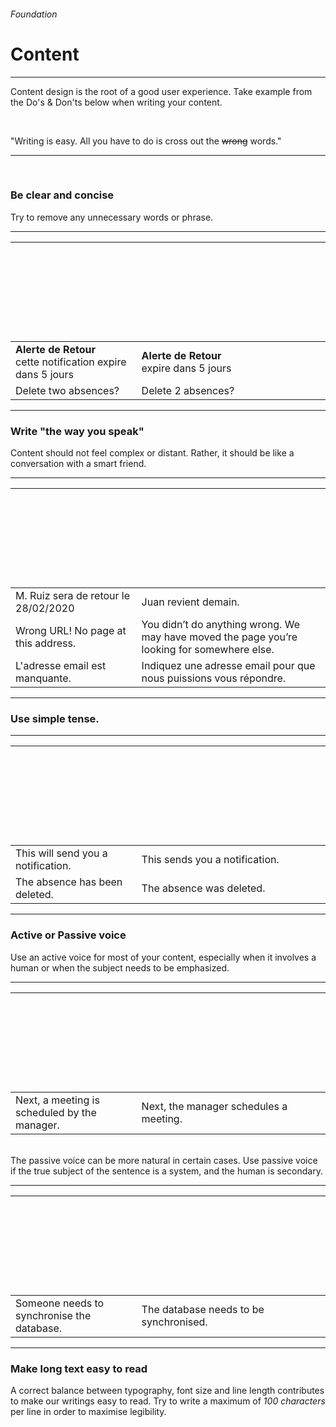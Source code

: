 <h6 class="is-uppercase is-dimmed has-text-weight-medium is-size-6 is-size-7-mobile">Foundation</h6>
<h1 class="title is-size-2-mobile">Content</h1>
<hr class="is-visible is-size-3">
<p class="is-size-4 has-text-dark is-size-5-mobile">
    <span class="has-text-weight-semibold">Content</span> design is the root of a good user experience. Take example from the Do's & Don'ts below when writing your content.
</p>
<br>
<p class="is-size-4 has-text-dark is-italic is-size-5-mobile">"Writing is easy. All you have to do is cross out the <strike>wrong</strike> words."</p>
<hr class="is-visible is-size-3"><br>

<h3 class="title is-family-primary">Be clear and concise</h3>
Try to remove any unnecessary words or phrase.
<hr class="is-size-7">
<div class="box is-well py-2">
    <table class="table is-fullwidth is-brdered is-marginless">
        <thead>
            <tr>
                <th align width="40%"><svg class="icon is-size-4 has-fill-danger-dark" style="transform: rotate(45deg);"><use xlink:href="media/vds-icons.min.svg#plus-g"></use></svg></th>
                <th align width="60%"><svg class="icon is-size-4 has-fill-success"><use xlink:href="media/vds-icons.min.svg#check-bold-g"></use></svg></th>
            </tr>
        </thead>
        <tbody>
            <tr>
                <td class="is-dimmed"><strong>Alerte de Retour</strong><br>cette notification expire dans 5 jours</td>
                <td><strong>Alerte de Retour</strong><br>expire dans 5 jours</td>
            </tr>
            <tr>
                <td class="is-dimmed">Delete two absences?</td>
                <td>Delete 2 absences?</td>
            </tr>
        </tbody>
    </table>
</div>

<hr class="is-size-2">

<h3 class="title is-family-primary">Write "the way you speak"</h3>
Content should not feel complex or distant. Rather, it should be like a conversation with a smart friend.
<hr class="is-size-7">
<div class="box is-well py-2">
    <table class="table is-fullwidth is-marginless">
        <thead>
            <tr>
                <th align width="40%"><svg class="icon is-size-4 has-fill-danger-dark" style="transform: rotate(45deg);"><use xlink:href="media/vds-icons.min.svg#plus-g"></use></svg></th>
                <th align width="60%"><svg class="icon is-size-4 has-fill-success"><use xlink:href="media/vds-icons.min.svg#check-bold-g"></use></svg></th>
            </tr>
        </thead>
        <tbody>
            <tr>
                <td class="is-dimmed">M. Ruiz sera de retour le 28/02/2020</td>
                <td>Juan revient demain.</td>
            </tr>
            <tr>
                <td class="is-dimmed">Wrong URL! No page at this address.</td>
                <td>You didn’t do anything wrong. We may have moved the page you’re looking for somewhere else.</td>
            </tr>
            <tr>
                <td class="is-dimmed">L'adresse email est manquante.</td>
                <td>Indiquez une adresse email pour que nous puissions vous répondre.</td>
            </tr>
        </tbody>
    </table>
</div>

<hr class="is-size-2">

<h3 class="title is-family-primary">Use simple tense.</h3>
<hr class="is-size-7">
<div class="box is-well py-2">
    <table class="table is-fullwidth is-marginless">
        <thead>
            <tr>
                <th align width="40%"><svg class="icon is-size-4 has-fill-danger-dark" style="transform: rotate(45deg);"><use xlink:href="media/vds-icons.min.svg#plus-g"></use></svg></th>
                <th align width="60%"><svg class="icon is-size-4 has-fill-success"><use xlink:href="media/vds-icons.min.svg#check-bold-g"></use></svg></th>
            </tr>
        </thead>
        <tbody>
            <tr>
                <td class="is-dimmed">This will send you a notification.</td>
                <td>This sends you a notification.</td>
            </tr>
            <tr>
                <td class="is-dimmed">The absence has been deleted.</td>
                <td>The absence was deleted.</td>
            </tr>
        </tbody>
    </table>
</div>

<hr class="is-size-2">

<h3 class="title is-family-primary">Active or Passive voice</h3>

Use an active voice for most of your content, especially when it involves a human or when the subject needs to be emphasized.

<hr class="is-size-7">
<div class="box is-well py-2">
    <table class="table is-fullwidth is-marginless">
        <thead>
            <tr>
                <th align width="40%"><svg class="icon is-size-4 has-fill-danger-dark" style="transform: rotate(45deg);"><use xlink:href="media/vds-icons.min.svg#plus-g"></use></svg></th>
                <th align width="60%"><svg class="icon is-size-4 has-fill-success"><use xlink:href="media/vds-icons.min.svg#check-bold-g"></use></svg></th>
            </tr>
        </thead>
        <tbody>
            <tr>
            <td class="is-dimmed">Next, a meeting is scheduled by the manager.</td>
            <td>Next, the manager schedules a meeting.</td>
            </tr>
        </tbody>
    </table>
</div>

<br>The passive voice can be more natural in certain cases. Use passive voice if the true subject of the sentence is a system, and the human is secondary.

<hr class="is-size-7">
<div class="box is-well py-2">
    <table class="table is-fullwidth is-marginless">
        <thead>
            <tr>
                <th align width="40%"><svg class="icon is-size-4 has-fill-danger-dark" style="transform: rotate(45deg);"><use xlink:href="media/vds-icons.min.svg#plus-g"></use></svg></th>
                <th align width="60%"><svg class="icon is-size-4 has-fill-success"><use xlink:href="media/vds-icons.min.svg#check-bold-g"></use></svg></th>
            </tr>
        </thead>
        <tbody>
            <tr>
            <td class="is-dimmed">Someone needs to synchronise the database.</td>
            <td>The database needs to be synchronised.</td>
            </tr>
        </tbody>
    </table>
</div>

<hr class="is-size-2">

<h3 class="title is-family-primary">Make long text easy to read</h3>

A correct balance between typography, font size and line length contributes to make our writings easy to read. 
Try to write a maximum of <em class="has-text-weight-semibold px-1">100 characters</em> per line in order to maximise legibility.

<br>